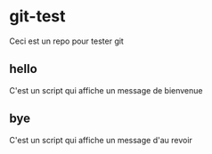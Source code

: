 # git-test

Ceci est un repo pour tester git

## hello

C'est un script qui affiche un message de bienvenue


## bye

C'est un script qui affiche un message d'au revoir
